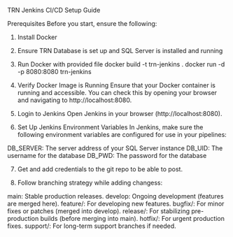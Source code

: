 TRN Jenkins CI/CD Setup Guide

Prerequisites
Before you start, ensure the following:

1. Install Docker

2. Ensure TRN Database is set up and SQL Server is installed and running

3. Run Docker with provided file
docker build -t trn-jenkins .
docker run -d -p 8080:8080 trn-jenkins

4. Verify Docker Image is Running
Ensure that your Docker container is running and accessible. You can check this by opening your browser and navigating to http://localhost:8080.

5. Login to Jenkins
Open Jenkins in your browser (http://localhost:8080).

6. Set Up Jenkins Environment Variables
In Jenkins, make sure the following environment variables are configured for use in your pipelines:

DB_SERVER: The server address of your SQL Server instance
DB_UID: The username for the database 
DB_PWD: The password for the database 

7. Get and add credentials to the git repo to be able to post. 

8. Follow branching strategy while adding changess:

main: Stable production releases.
develop: Ongoing development (features are merged here).
feature/: For developing new features.
bugfix/: For minor fixes or patches (merged into develop).
release/: For stabilizing pre-production builds (before merging into main).
hotfix/: For urgent production fixes.
support/: For long-term support branches if needed.